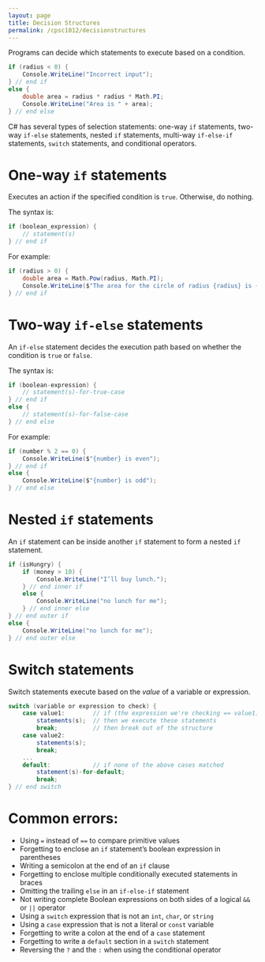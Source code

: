 ```yaml
---
layout: page
title: Decision Structures
permalink: /cpsc1012/decisionstructures
---
```


Programs can decide which statements to execute based on a condition.

```csharp
if (radius < 0) {
	Console.WriteLine("Incorrect input");
} // end if
else {
	double area = radius * radius * Math.PI;
	Console.WriteLine("Area is " + area);
} // end else
```

C# has several types of selection statements: one-way `if` statements, two-way `if-else` statements, nested `if` statements, multi-way `if-else-if` statements, `switch` statements, and conditional operators.

# **One-way `if` statements**

Executes an action if the specified condition is `true`. Otherwise, do nothing.

The syntax is:
```csharp
if (boolean_expression) {
    // statement(s)
} // end if
```

For example:

```csharp
if (radius > 0) {
    double area = Math.Pow(radius, Math.PI);
    Console.WriteLine($"The area for the circle of radius {radius} is {area}");
} // end if
```
# **Two-way `if-else` statements**

An `if-else` statement decides the execution path based on whether the condition is `true` or `false`.

The syntax is:
```csharp
if (boolean-expression) {
    // statement(s)-for-true-case
} // end if
else {
    // statement(s)-for-false-case
} // end else
```

For example:
```csharp
if (number % 2 == 0) {
    Console.WriteLine($"{number} is even");
} // end if
else {
    Console.WriteLine($"{number} is odd");
} // end else
```

# **Nested `if` statements**

An `if` statement can be inside another `if` statement to form a nested `if` statement.

```csharp
if (isHungry) {
    if (money > 10) {
        Console.WriteLine("I’ll buy lunch.");
    } // end inner if
    else {
        Console.WriteLine("no lunch for me");
    } // end inner else
} // end outer if
else {
    Console.WriteLine("no lunch for me");
} // end outer else
```

# **Switch statements** 

Switch statements execute based on the *value* of a variable or expression.

```csharp
switch (variable or expression to check) {
    case value1:        // if (the expression we're checking == value1)
        statements(s);  // then we execute these statements
        break;          // then break out of the structure
    case value2:
        statements(s);
        break;
    ...
    default:            // if none of the above cases matched
        statement(s)-for-default;
        break;
} // end switch
```


# Common errors:
- Using `=` instead of `==` to compare primitive values
- Forgetting to enclose an `if` statement’s boolean expression in parentheses
- Writing a semicolon at the end of an `if` clause
- Forgetting to enclose multiple conditionally executed statements in braces
- Omitting the trailing `else` in an `if-else-if` statement
- Not writing complete Boolean expressions on both sides of a logical `&&` or `||` operator
- Using a `switch` expression that is not an `int`, `char`, or `string`
- Using a `case` expression that is not a literal or `const` variable
- Forgetting to write a colon at the end of a `case` statement
- Forgetting to write a `default` section in a `switch` statement
- Reversing the `?` and the `:` when using the conditional operator


